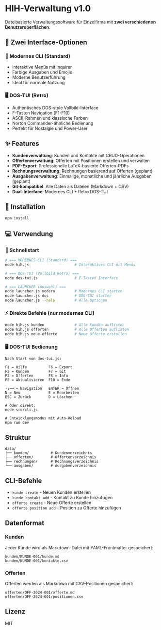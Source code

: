 # HIH-Verwaltung v1.0

Dateibasierte Verwaltungssoftware für Einzelfirma mit **zwei verschiedenen Benutzeroberflächen**.

## 🎯 **Zwei Interface-Optionen**

### 📱 **Modernes CLI** (Standard)
- Interaktive Menüs mit inquirer
- Farbige Ausgaben und Emojis  
- Moderne Benutzerführung
- Ideal für normale Nutzung

### 🖥️ **DOS-TUI** (Retro)
- Authentisches DOS-style Vollbild-Interface
- F-Tasten Navigation (F1-F10)
- ASCII-Rahmen und klassische Farben
- Norton Commander-ähnliche Bedienung
- Perfekt für Nostalgie und Power-User

## ✨ **Features**

- **Kundenverwaltung**: Kunden und Kontakte mit CRUD-Operationen
- **Offertenverwaltung**: Offerten mit Positionen erstellen und verwalten
- **PDF-Export**: Professionelle LaTeX-basierte Offerten-PDFs
- **Rechnungsverwaltung**: Rechnungen basierend auf Offerten (geplant)
- **Ausgabenverwaltung**: Einmalige, monatliche und jährliche Ausgaben (geplant)
- **Git-kompatibel**: Alle Daten als Dateien (Markdown + CSV)
- **Dual-Interface**: Modernes CLI + Retro DOS-TUI

## 🚀 **Installation**

```bash
npm install
```

## 💻 **Verwendung**

### **🎯 Schnellstart**

```bash
# === MODERNES CLI (Standard) ===
node hih.js                     # Interaktives CLI mit Menüs

# === DOS-TUI (Vollbild Retro) ===  
node dos-tui.js                 # F-Tasten Interface

# === LAUNCHER (Auswahl) ===
node launcher.js modern         # Modernes CLI starten
node launcher.js dos            # DOS-TUI starten
node launcher.js --help         # Alle Optionen
```

### **⚡ Direkte Befehle (nur modernes CLI)**

```bash
node hih.js kunden              # Alle Kunden auflisten
node hih.js offerten            # Alle Offerten auflisten  
node hih.js neue-offerte        # Neue Offerte erstellen
```

### **🖥️ DOS-TUI Bedienung**

```
Nach Start von dos-tui.js:

F1 = Hilfe          F6 = Export
F2 = Kunden         F7 = Git  
F3 = Offerten       F8 = Info
F5 = Aktualisieren  F10 = Ende

↑↓←→ = Navigation   ENTER = Öffnen
N = Neu             E = Bearbeiten  
ESC = Zurück        D = Löschen

# Oder direkt:
node src/cli.js

# Entwicklungsmodus mit Auto-Reload
npm run dev
```

## Struktur

```
data/
├── kunden/          # Kundenverzeichnis
├── offerten/        # Offertenverzeichnis  
├── rechnungen/      # Rechnungsverzeichnis
└── ausgaben/        # Ausgabenverzeichnis
```

## CLI-Befehle

- `kunde create` - Neuen Kunden erstellen
- `kunde kontakt add` - Kontakt zu Kunde hinzufügen
- `offerte create` - Neue Offerte erstellen
- `offerte position add` - Position zu Offerte hinzufügen

## Datenformat

### Kunden
Jeder Kunde wird als Markdown-Datei mit YAML-Frontmatter gespeichert:
```
kunden/KUNDE-001/kunde.md
kunden/KUNDE-001/kontakte.csv
```

### Offerten
Offerten werden als Markdown mit CSV-Positionen gespeichert:
```
offerten/OFF-2024-001/offerte.md
offerten/OFF-2024-001/positionen.csv
```

## Lizenz

MIT
